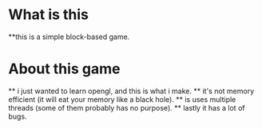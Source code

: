 # What is this
**this is a simple block-based game.

# About this game
** i just wanted to learn opengl, and this is what i make.
** it's not memory efficient (it will eat your memory like a black hole).
** is uses multiple threads (some of them probably has no purpose).
** lastly it has a lot of bugs.


